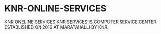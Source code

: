 # KNR-ONLINE-SERVICES
KNR ONELINE SERVICES
KNR SERVICES IS COMPUTER SERVICE CENTER ESTABLISHED ON 2016 AT MARATAHALLI BY KNR.

